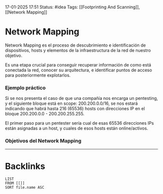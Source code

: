 17-01-2025 17:51
Status: #idea
Tags: [[Footprinting And Scanning]], [[Network Mapping]]

# Network Mapping

Network Mapping es el proceso de descubrimiento e identificación de dispositivos, hosts y elementos de la infraestructura de la red de nuestro objetivo.

Es una etapa crucial para conseguir recuperar información de como está conectada la red, conocer su arquitectura, e identificar puntos de acceso para posteriormente explotarlos.

### Ejemplo práctico

Si se nos presenta el caso de que una compañía nos encarga un pentesting, y el siguiente bloque está en scope: 200.200.0.0/16, se nos estará indicando que habrá hasta 216 (65536) hosts con direcciones IP en el bloque 200.200.0.0 - 200.200.255.255.

El primer paso para un pentester sería cual de esas 65536 direcciones IPs están asignadas a un host, y cuales de esos hosts están online/activos.

### Objetivos del Network Mapping




---
# Backlinks

```dataview
LIST
FROM [[]]
SORT file.name ASC
```
